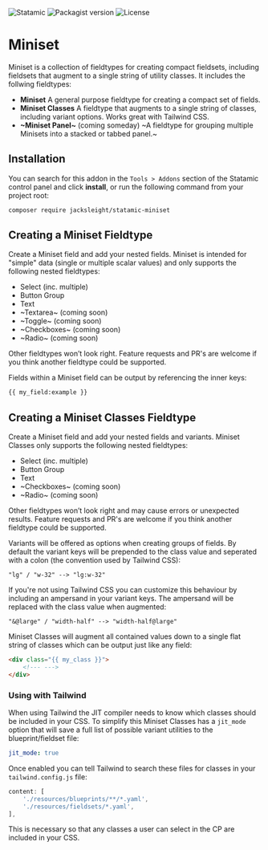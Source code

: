 <!-- statamic:hide -->

![Statamic](https://flat.badgen.net/badge/Statamic/3.3+/FF269E)
![Packagist version](https://flat.badgen.net/packagist/v/jacksleight/statamic-miniset)
![License](https://flat.badgen.net/github/license/jacksleight/statamic-miniset)

# Miniset 

<!-- /statamic:hide -->

Miniset is a collection of fieldtypes for creating compact fieldsets, including fieldsets that augment to a single string of utility classes. It includes the follwing fieldtypes:

* **Miniset**
  A general purpose fieldtype for creating a compact set of fields.
* **Miniset Classes**
  A fieldtype that augments to a single string of classes, including variant options. Works great with Tailwind CSS.
* **~Miniset Panel~** (coming someday)
  ~A fieldtype for grouping multiple Minisets into a stacked or tabbed panel.~

## Installation

You can search for this addon in the `Tools > Addons` section of the Statamic control panel and click **install**, or run the following command from your project root:

```bash
composer require jacksleight/statamic-miniset
```

## Creating a Miniset Fieldtype

Create a Miniset field and add your nested fields. Miniset is intended for "simple" data (single or multiple scalar values) and only supports the following nested fieldtypes:

* Select (inc. multiple)
* Button Group
* Text
* ~Textarea~ (coming soon)
* ~Toggle~ (coming soon)
* ~Checkboxes~ (coming soon)
* ~Radio~ (coming soon)

Other fieldtypes won’t look right. Feature requests and PR's are welcome if you think another fieldtype could be supported.

Fields within a Miniset field can be output by referencing the inner keys:

```html
{{ my_field:example }}
```

## Creating a Miniset Classes Fieldtype

Create a Miniset field and add your nested fields and variants. Miniset Classes only supports the following nested fieldtypes:

* Select (inc. multiple)
* Button Group
* Text
* ~Checkboxes~ (coming soon)
* ~Radio~ (coming soon)

Other fieldtypes won’t look right and may cause errors or unexpected results. Feature requests and PR's are welcome if you think another fieldtype could be supported.

Variants will be offered as options when creating groups of fields. By default the variant keys will be prepended to the class value and seperated with a colon (the convention used by Tailwind CSS):

```
"lg" / "w-32" --> "lg:w-32"
```

If you're not using Tailwind CSS you can customize this behaviour by including an ampersand in your variant keys. The ampersand will be replaced with the class value when augmented:

```
"&@large" / "width-half" --> "width-half@large"
```

Miniset Classes will augment all contained values down to a single flat string of classes which can be output just like any field:

```html
<div class="{{ my_class }}">
	<!--- --->
</div>
```

### Using with Tailwind

When using Tailwind the JIT compiler needs to know which classes should be included in your CSS. To simplify this Miniset Classes has a `jit_mode` option that will save a full list of possible variant utilities to the blueprint/fieldset file:

```yaml
jit_mode: true
```

Once enabled you can tell Tailwind to search these files for classes in your `tailwind.config.js` file:

```js
content: [
    './resources/blueprints/**/*.yaml',
    './resources/fieldsets/*.yaml',
],
```

This is necessary so that any classes a user can select in the CP are included in your CSS.
